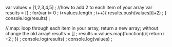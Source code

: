 var values = [1,2,3,4,5] ; 
//how to add 2 to each item of your array
var results = [] ; 
for(var i= 0 ; i<values.length ; i++){
    results.push(values[i]+2) ; 
}
console.log(results) ; 

//.map: loop through each item in your array, return a new array; without change the old array!
results = [] ; 
results = values.map(function(i){
  return i +2 ; 
}) ; 
console.log(results) ;
console.log(values) ;
